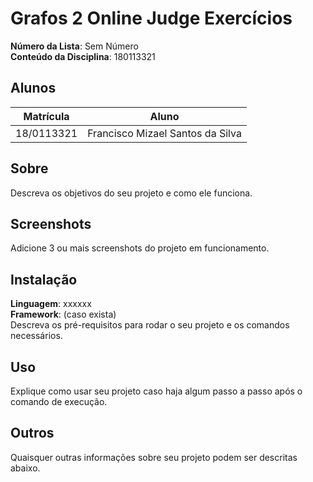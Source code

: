 # Grafos 2 Online Judge Exercícios

**Número da Lista**: Sem Número<br>
**Conteúdo da Disciplina**: 180113321<br>

## Alunos
|Matrícula | Aluno |
| -- | -- |
| 18/0113321  | Francisco Mizael Santos da Silva |

## Sobre 
Descreva os objetivos do seu projeto e como ele funciona. 

## Screenshots
Adicione 3 ou mais screenshots do projeto em funcionamento.

## Instalação 
**Linguagem**: xxxxxx<br>
**Framework**: (caso exista)<br>
Descreva os pré-requisitos para rodar o seu projeto e os comandos necessários.

## Uso 
Explique como usar seu projeto caso haja algum passo a passo após o comando de execução.

## Outros 
Quaisquer outras informações sobre seu projeto podem ser descritas abaixo.




